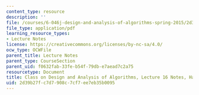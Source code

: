 ```yaml
---
content_type: resource
description: ''
file: /courses/6-046j-design-and-analysis-of-algorithms-spring-2015/2d39b27fc7d7908c7cf7ee7eb35b0095_MIT6_046JS15_writtenlec16.pdf
file_type: application/pdf
learning_resource_types:
- Lecture Notes
license: https://creativecommons.org/licenses/by-nc-sa/4.0/
ocw_type: OCWFile
parent_title: Lecture Notes
parent_type: CourseSection
parent_uid: f0632fab-33fe-b54f-79db-e7aead7c2a75
resourcetype: Document
title: Class on Design and Analysis of Algorithms, Lecture 16 Notes, Handwritten
uid: 2d39b27f-c7d7-908c-7cf7-ee7eb35b0095
---
```

